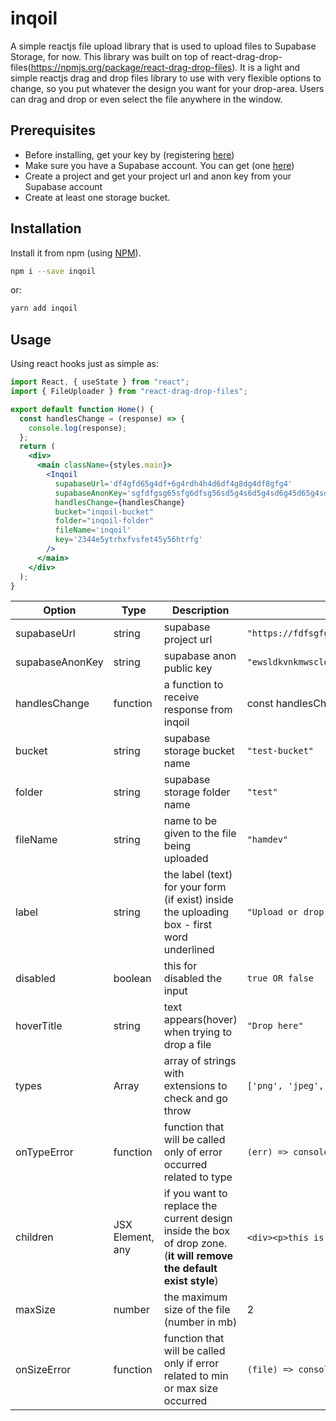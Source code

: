 # inqoil

A simple reactjs file upload library that is used to upload files to Supabase Storage, for now. This library was built on top of react-drag-drop-files(https://npmjs.org/package/react-drag-drop-files). It is a light and simple reactjs drag and drop files library to use with very flexible options to change, so you put whatever the design you want for your drop-area. Users can drag and drop or even select the file anywhere in the window.

## Prerequisites
- Before installing, get your key by (registering [here](https://inqoil.vercel.com/))
- Make sure you have a Supabase account. You can get (one [here](https://supabase.com/))
- Create a project and get your project url and anon key from your Supabase account
- Create at least one storage bucket.

## Installation
Install it from npm (using [NPM](http://webpack.github.io/)).

```bash
npm i --save inqoil
```

or:

```bash
yarn add inqoil
```

## Usage

Using react hooks just as simple as:

```jsx static
import React, { useState } from "react";
import { FileUploader } from "react-drag-drop-files";

export default function Home() {
  const handlesChange = (response) => {
    console.log(response);
  };
  return (
    <div>
      <main className={styles.main}>
        <Inqoil
          supabaseUrl='df4gfd65g4df+6g4rdh4h4d6df4g8dg4df8gfg4'
          supabaseAnonKey='sgfdfgsg65sfg6dfsg56sd5g4s6d5g4sd6g45d65g4sd6g54sd65f4'
          handlesChange={handlesChange}
          bucket="inqoil-bucket"
          folder="inqoil-folder"
          fileName='inqoil'
          key='2344e5ytrhxfvsfet45y56htrfg'
        />
      </main>
    </div>
  );
}
```


| Option                | Type                        | Description                                                                                                         | value example                                             |
| --------------------- | --------------------------- | ------------------------------------------------------------------------------------------------------------------- | --------------------------------------------------------- |
| supabaseUrl                  | string                      | supabase project url                                                                                   | `"https://fdfsgfgjnnthdgshgg.supabase.co"`
| supabaseAnonKey                  | string                      | supabase anon public key                                                                                   | `"ewsldkvnkmwscldskmomkdmslmdisoicdsocmdocdcd.ddcsdoicjviofjviodcevnreivndiojdojsaiadivnasindinadsindaiodsnoadd.dcscsacbisciscuscsduicnsducdsucbeubewuybusdsueusdbdudscnuenusid.ddcwdubeuybwuyebvyuwbceuuwbuvuibduivbevubucyebyueubriauburvbaivybuerhuyewbuy"`
| handlesChange                  | function                      | a function to receive response from inqoil                                                                                   |const handlesChange = (response) => {console.log(response);};
| bucket                  | string                      | supabase storage bucket name                                                                                   | `"test-bucket"`
| folder                  | string                      | supabase storage folder name                                                                                  | `"test"`
| fileName                  | string                      | name to be given to the file being uploaded                                                                                   | `"hamdev"`
| label                 | string                      | the label (text) for your form (if exist) inside the uploading box - first word underlined                          | `"Upload or drop a file right here"`                      |
| disabled              | boolean                     | this for disabled the input                                                                                         | `true OR false`                                           |
| hoverTitle            | string                      | text appears(hover) when trying to drop a file                                                                      | `"Drop here"` 
| types                 | Array<strings>              | array of strings with extensions to check and go throw                                                              | `['png', 'jpeg', ...]`                                    |
| onTypeError           | function                    | function that will be called only of error occurred related to type                                                 | `(err) => console.log(err)`                               |
| children              | JSX Element, any            | if you want to replace the current design inside the box of drop zone. (**it will remove the default exist style**) | `<div><p>this is inside drop area</p></div>` or just text |
| maxSize               | number                      | the maximum size of the file (number in mb)                                                                         | 2                                                         |
| onSizeError           | function                    | function that will be called only if error related to min or max size occurred                                      | `(file) => console.log(file)`                             |

